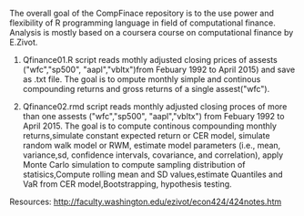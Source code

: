 The overall goal of the CompFinace repository is to the use power and flexibility of R programming language in field of computational finance. Analysis is mostly based on a coursera course on computational finance by E.Zivot.

1. Qfinance01.R script reads mothly adjusted closing prices of assests ("wfc","sp500", "aapl","vbltx")from Febuary 1992 to April 2015) and save as .txt file. The goal is to ompute monthly simple and continous compounding returns and  gross returns of a single assest("wfc").

2. Qfinance02.rmd script reads monthly adjusted closing proces of more than one assests ("wfc","sp500", "aapl","vbltx")  from Febuary 1992 to April 2015. The goal is to compute continous compounding monthly returns,simulate constant expected return or CER model, simulate random walk model or RWM, estimate model parameters (i.e., mean, variance,sd, confidence intervals, covariance, and correlation), apply Monte Carlo simulation to compute sampling distribution of statisics,Compute rolling mean and SD values,estimate Quantiles and VaR from CER model,Bootstrapping, hypothesis testing.

Resources: http://faculty.washington.edu/ezivot/econ424/424notes.htm
